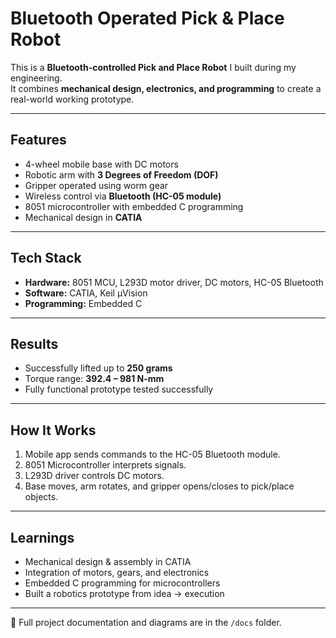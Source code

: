 # Bluetooth Operated Pick & Place Robot

This is a **Bluetooth-controlled Pick and Place Robot** I built during my engineering.  
It combines **mechanical design, electronics, and programming** to create a real-world working prototype.

---

## Features
- 4-wheel mobile base with DC motors  
- Robotic arm with **3 Degrees of Freedom (DOF)**  
- Gripper operated using worm gear  
- Wireless control via **Bluetooth (HC-05 module)**  
- 8051 microcontroller with embedded C programming  
- Mechanical design in **CATIA**  

---

## Tech Stack
- **Hardware:** 8051 MCU, L293D motor driver, DC motors, HC-05 Bluetooth  
- **Software:** CATIA, Keil µVision  
- **Programming:** Embedded C  

---

## Results
- Successfully lifted up to **250 grams**  
- Torque range: **392.4 – 981 N-mm**  
- Fully functional prototype tested successfully  


---

## How It Works
1. Mobile app sends commands to the HC-05 Bluetooth module.  
2. 8051 Microcontroller interprets signals.  
3. L293D driver controls DC motors.  
4. Base moves, arm rotates, and gripper opens/closes to pick/place objects.  

---

## Learnings
- Mechanical design & assembly in CATIA  
- Integration of motors, gears, and electronics  
- Embedded C programming for microcontrollers  
- Built a robotics prototype from idea → execution  

---

📂 Full project documentation and diagrams are in the `/docs` folder.  
